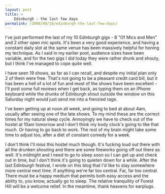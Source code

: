 ```yaml
---
layout: post
title: >
    Edinburgh - the last few days
permalink: /2008/08/16/edinburgh-the-last-few-days/
---
```

I've just performed the last of my 10 Edinburgh gigs - 8 "Of Mics and Men" and 2 other open mic spots. It's been a very good experience, and having a constant daily slot at the same venue has been massively helpful for honing my technique. As I said in my earlier post, audience sizes have been variable, and for the two gigs I did today they were rather drunk and shouty, but I think I've managed to cope quite well.

I have seen 19 shows, as far as I can recall, and despite my initial plan only 2 of them were free. That's not going to be a pleasant credit card bill, but it has been a hell of a lot of fun and most of the shows have been excellent - I'll post some full reviews when I get back, as typing them on an iPhone keyboard while the drunks of Edinburgh shout outside the window on this Saturday night would just send me into a frenzied rage.

I've been getting up at noon all week, and going to bed at about 4am, usually after seeing one of the late shows. To my mind these are the correct times for my natural sleep cycle. Annoyingly we have to check out of the hostel at 10am tomorrow and I don't think my body clock's going to like that much. Or having to go back to work. The rest of my brain might take some time to adjust too, after a diet of constant comedy for a week.

I don't think I'll miss this hostel much though. It's fucking loud out there with all the drunken shouting and there are some fireworks going off out there as well. It's midnight and I need to go to sleep soon so I can get up and check out in time, but I don't think it's going to quieten down for a while. After the last Edinburgh festival, I wrote on this blog that I'd like to stay somewhere more central next time. If anything we're far too central. Far, far too central. There must be a happy medium that permits both easy access and the ability to, you know, actually go to sleep. The relative tranquility of Forest Hill will be a welcome relief. In the meantime, thank heavens for earplugs.